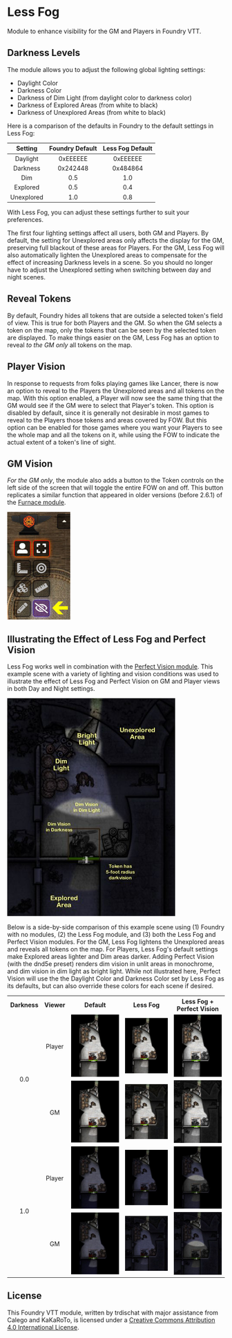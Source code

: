 # Less Fog

Module to enhance visibility for the GM and Players in Foundry VTT.  

## Darkness Levels

The module allows you to adjust the following global lighting settings:

- Daylight Color
- Darkness Color
- Darkness of Dim Light (from daylight color to darkness color)
- Darkness of Explored Areas (from white to black)
- Darkness of Unexplored Areas (from white to black)

Here is a comparison of the defaults in Foundry to the default settings in Less Fog:

|Setting   |Foundry Default|Less Fog Default|
|:--------:|:-------------:|:--------------:|
|Daylight  |0xEEEEEE       |0xEEEEEE        |
|Darkness  |0x242448       |0x484864        |
|Dim       |0.5            |1.0             |
|Explored  |0.5            |0.4             |
|Unexplored|1.0            |0.8             |

With Less Fog, you can adjust these settings further to suit your preferences.

The first four lighting settings affect all users, both GM and Players. By default, the setting for Unexplored areas only affects the display for the GM, preserving full blackout of these areas for Players. For the GM, Less Fog will also automatically lighten the Unexplored areas to compensate for the effect of increasing Darkness levels in a scene.  So you should no longer have to adjust the Unexplored setting when switching between day and night scenes.

## Reveal Tokens

By default, Foundry hides all tokens that are outside a selected token's field of view. This is true for both Players and the GM. So when the GM selects a token on the map, only the tokens that can be seen by the selected token are displayed.  To make things easier on the GM, Less Fog has an option to reveal *to the GM only* all tokens on the map.

## Player Vision

In response to requests from folks playing games like Lancer, there is now an option to reveal to the Players the Unexplored areas and all tokens on the map. With this option enabled, a Player will now see the same thing that the GM would see if the GM were to select that Player's token. This option is disabled by default, since it is generally not desirable in most games to reveal to the Players those tokens and areas covered by FOW. But this option can be enabled for those games where you want your Players to see the whole map and all the tokens on it, while using the FOW to indicate the actual extent of a token's line of sight.

## GM Vision

*For the GM only*, the module also adds a button to the Token controls on the left side of the screen that will toggle the entire FOW on and off. This button replicates a similar function that appeared in older versions (before 2.6.1) of the [Furnace module](https://github.com/League-of-Foundry-Developers/fvtt-module-furnace).

![New Button](newbutton.jpg)

## Illustrating the Effect of Less Fog and Perfect Vision

Less Fog works well in combination with the [Perfect Vision module](https://github.com/dev7355608/perfect-vision). This example scene with a variety of lighting and vision conditions was used to illustrate the effect of Less Fog and Perfect Vision on GM and Player views in both Day and Night settings.

![Guide](guide.jpg)

Below is a side-by-side comparison of this example scene using (1) Foundry with no modules, (2) the Less Fog module, and (3) both the Less Fog and Perfect Vision modules. For the GM, Less Fog lightens the Unexplored areas and reveals all tokens on the map. For Players, Less Fog's default settings make Explored areas lighter and Dim areas darker. Adding Perfect Vision (with the dnd5e preset) renders dim vision in unlit areas in monochrome, and dim vision in dim light as bright light. While not illustrated here, Perfect Vision will use the the Daylight Color and Darkness Color set by Less Fog as its defaults, but can also override these colors for each scene if desired.

<table>
    <tr align="center">
        <th>Darkness</th>
        <th>Viewer</th>
        <th>Default</th>
        <th>Less Fog</th>
        <th>Less Fog + Perfect Vision</th>
    </tr>
    <tr align="center">
        <td rowspan="2">0.0</td>
        <td>Player</td>
        <td><img src="def_day.jpg"></td>
        <td><img src="lf_pday.jpg"></td>
        <td><img src="lfpv_pday.jpg"></td>
    </tr>
    <tr align="center">
        <td>GM</td>
        <td><img src="def_day.jpg"></td>
        <td><img src="lf_gday.jpg"></td>
        <td><img src="lfpv_gday.jpg"></td>
    </tr>
    <tr align="center">
        <td rowspan="2">1.0</td>
        <td>Player</td>
        <td><img src="def_nit.jpg"></td>
        <td><img src="lf_pnit.jpg"></td>
        <td><img src="lfpv_pnit.jpg"></td>
    </tr>
    <tr align="center">
        <td>GM</td>
        <td><img src="def_nit.jpg"></td>
        <td><img src="lf_gnit.jpg"></td>
        <td><img src="lfpv_gnit.jpg"></td>
    </tr>
</table>

## License

This Foundry VTT module, written by trdischat with major assistance from Calego and KaKaRoTo, is licensed under a [Creative Commons Attribution 4.0 International License](http://creativecommons.org/licenses/by/4.0/).

